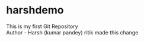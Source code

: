 # harshdemo
This is my first Git Repository
<br>
Author - Harsh (kumar pandey)
ritik made this change 
